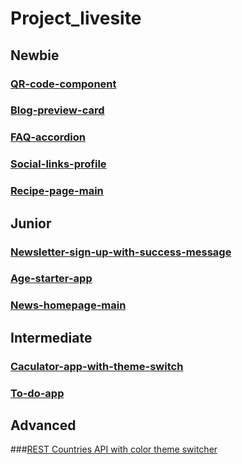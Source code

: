 # Project_livesite
## Newbie
### [QR-code-component](https://qrcode-view.netlify.app/) 
### [Blog-preview-card](https://blog-preview-card-dy.netlify.app/)
### [FAQ-accordion](https://faq-acc.netlify.app/)
### [Social-links-profile](https://social-link-profile-ex.netlify.app/)
### [Recipe-page-main](https://recipe-page-main-ex.netlify.app/)
## Junior
### [Newsletter-sign-up-with-success-message](https://newslettersignupwithsuccessmessage.netlify.app/)
### [Age-starter-app](https://age-app-starter.netlify.app/)
### [News-homepage-main](https://news-homepage-main-ex.netlify.app/)
## Intermediate
### [Caculator-app-with-theme-switch](https://calc-app-main.netlify.app/)
### [To-do-app](https://todoapplication-main.netlify.app/)
## Advanced
###[REST Countries API with color theme switcher](https://rest-countries-api-with-color-switch.netlify.app/)
